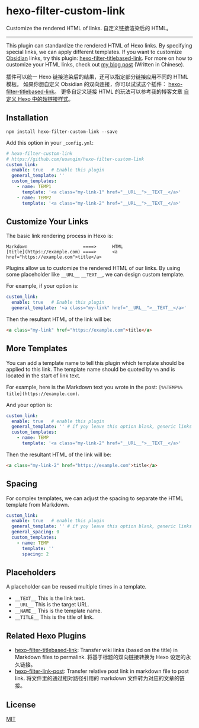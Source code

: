 # hexo-filter-custom-link

Customize the rendered HTML of links. 
自定义链接渲染后的 HTML。

---

This plugin can standardize the rendered HTML of Hexo links. By specifying special links, we can apply different templates.
If you want to customize [Obsidian](https://obsidian.md/) links,
try this plugin: [hexo-filter-titlebased-link](https://github.com/uuanqin/hexo-filter-titlebased-link).
For more on how to customize your HTML links, check out [my blog post](https://blog.uuanqin.top/p/8aa53d93/) (Written in Chinese).

插件可以统一 Hexo 链接渲染后的结果，还可以指定部分链接应用不同的 HTML 模板。
如果你想自定义 Obsidian 的双向连接，你可以试试这个插件： [hexo-filter-titlebased-link](https://github.com/uuanqin/hexo-filter-titlebased-link)。
更多自定义链接 HTML 的玩法可以参考我的博客文章 [自定义 Hexo 中的超链接样式](https://blog.uuanqin.top/p/8aa53d93/)。

## Installation

```shell
npm install hexo-filter-custom-link --save
```

Add this option in your `_config.yml`:

```yaml
# hexo-filter-custom-link
# https://github.com/uuanqin/hexo-filter-custom-link
custom_link:
  enable: true   # Enable this plugin
  general_template: ''
  custom_templates:
    - name: TEMP1
      template: '<a class="my-link-1" href="__URL__">__TEXT__</a>'
    - name: TEMP2
      template: '<a class="my-link-2" href="__URL__">__TEXT__</a>'
```

## Customize Your Links

The basic link rendering process in Hexo is:

```text
Markdown                     ====>      HTML
[title](https://example.com) ====>      <a href="https://example.com">title</a>
```

Plugins allow us to customize the rendered HTML of our links. 
By using some placeholder like `__URL__` `__TEXT__`, we can design custom template.

For example, if your option is:

```yaml
custom_link:
  enable: true   # Enable this plugin
  general_template: '<a class="my-link" href="__URL__">__TEXT__</a>'
```

Then the resultant HTML of the link will be:

```html
<a class="my-link" href="https://example.com">title</a>
```

## More Templates

You can add a template name to tell this plugin which template should be applied to this link.
The template name should be quoted by `%%` and is located in the start of link text.

For example, here is the Markdown text you wrote in the post: `[%%TEMP%% title](https://example.com)`.

And your option is:

```yaml
custom_link:
  enable: true   # enable this plugin
  general_template: '' # if yoy leave this option blank, generic links are not templated
  custom_templates:
    - name: TEMP
      template: '<a class="my-link-2" href="__URL__">__TEXT__</a>'
```

Then the resultant HTML of the link will be:

```html
<a class="my-link-2" href="https://example.com">title</a>
```

## Spacing

For complex templates, we can adjust the spacing to separate the HTML template from Markdown.

```yaml
custom_link:
  enable: true   # enable this plugin
  general_template: '' # if yoy leave this option blank, generic links are not templated
  general_spacing: 0
  custom_templates:
    - name: TEMP
      template: ''
      spacing: 2
```

## Placeholders

A placeholder can be reused multiple times in a template.

- `__TEXT__` This is the link text.
- `__URL__` This is the target URL.
- `__NAME__` This is the template name.
- `__TITLE__` This is the title of link.

## Related Hexo Plugins

- [hexo-filter-titlebased-link](https://github.com/uuanqin/hexo-filter-titlebased-link): Transfer wiki links (based on the title) in Markdown files to permalink. 将基于标题的双向链接转换为 Hexo 设定的永久链接。
- [hexo-filter-link-post](https://github.com/tcatche/hexo-filter-link-post): Transfer relative post link in markdown file to post link. 将文件里的通过相对路径引用的 markdown 文件转为对应的文章的链接。

## License

[MIT](./LICENSE)


